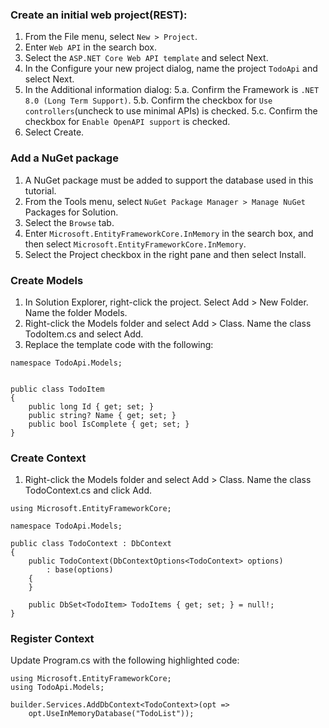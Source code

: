 ### Create an initial web project(REST):

1. From the File menu, select `New > Project`.
2. Enter `Web API` in the search box.
3. Select the `ASP.NET Core Web API template` and select Next.
4. In the Configure your new project dialog, name the project `TodoApi` and select Next.
5. In the Additional information dialog:
5.a. Confirm the Framework is `.NET 8.0 (Long Term Support)`.
5.b. Confirm the checkbox for `Use controllers`(uncheck to use minimal APIs) is checked.
5.c. Confirm the checkbox for `Enable OpenAPI support` is checked.
5. Select Create.

### Add a NuGet package

1. A NuGet package must be added to support the database used in this tutorial.
2. From the Tools menu, select `NuGet Package Manager > Manage NuGet` Packages for Solution.
3. Select the `Browse` tab.
4. Enter `Microsoft.EntityFrameworkCore.InMemory` in the search box, and then select `Microsoft.EntityFrameworkCore.InMemory`.
5. Select the Project checkbox in the right pane and then select Install.

### Create Models

1. In Solution Explorer, right-click the project. Select Add > New Folder. Name the folder Models.
2. Right-click the Models folder and select Add > Class. Name the class TodoItem.cs and select Add.
3. Replace the template code with the following:

```
namespace TodoApi.Models;


public class TodoItem
{
    public long Id { get; set; }
    public string? Name { get; set; }
    public bool IsComplete { get; set; }
}
```

### Create Context

1. Right-click the Models folder and select Add > Class. Name the class TodoContext.cs and click Add.

```
using Microsoft.EntityFrameworkCore;

namespace TodoApi.Models;

public class TodoContext : DbContext
{
    public TodoContext(DbContextOptions<TodoContext> options)
        : base(options)
    {
    }

    public DbSet<TodoItem> TodoItems { get; set; } = null!;
}
```

### Register Context

Update Program.cs with the following highlighted code:

```
using Microsoft.EntityFrameworkCore;
using TodoApi.Models;

builder.Services.AddDbContext<TodoContext>(opt =>
    opt.UseInMemoryDatabase("TodoList"));
```